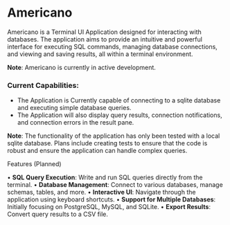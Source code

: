 # Americano

Americano is a Terminal UI Application designed for interacting with databases. The application aims to provide an intuitive and powerful interface for executing SQL commands, managing database connections, and viewing and saving results, all within a terminal environment.

**Note**: Americano is currently in active development.

### Current Capabilities:
- The Application is Currently capable of connecting to a sqlite database and executing simple database queries.
- The Application will also display query results, connection notifications, and  connection errors in the result pane.

**Note**: The functionality of the application has only been tested with a local sqlite database. Plans include creating tests to ensure that the code is robust and ensure the application can handle complex queries.

Features (Planned)

•	**SQL Query Execution**: Write and run SQL queries directly from the terminal.
•	**Database Management**: Connect to various databases, manage schemas, tables, and more.
•	**Interactive UI**: Navigate through the application using keyboard shortcuts.
•	**Support for Multiple Databases**: Initially focusing on PostgreSQL, MySQL, and SQLite.
•	**Export Results**: Convert query results to a CSV file.
